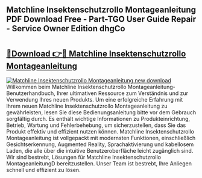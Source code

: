 ## Matchline Insektenschutzrollo Montageanleitung PDF Download Free - Part-TGO User Guide Repair - Service Owner Edition dhgCo

# <h2><a href="http://df7rtrm.blite.top/?on=Matchline+Insektenschutzrollo+Montageanleitung">🔗Download 👉🔴 Matchline Insektenschutzrollo Montageanleitung</a></h2>

[![Matchline Insektenschutzrollo Montageanleitung new download](https://i.imgur.com/lujVjoI.png)](http://df7rtrm.blite.top/?on=Matchline+Insektenschutzrollo+Montageanleitung)
Willkommen beim Matchline Insektenschutzrollo Montageanleitung-Benutzerhandbuch, Ihrer ultimativen Ressource zum Verständnis und zur Verwendung Ihres neuen Produkts. Um eine erfolgreiche Erfahrung mit Ihrem neuen Matchline Insektenschutzrollo Montageanleitung zu gewährleisten, lesen Sie diese Bedienungsanleitung bitte vor dem Gebrauch sorgfältig durch. Es enthält wichtige Informationen zu Produkteinrichtung, Betrieb, Wartung und Fehlerbehebung, um sicherzustellen, dass Sie das Produkt effektiv und effizient nutzen können. Matchline Insektenschutzrollo Montageanleitung ist vollgepackt mit modernsten Funktionen, einschließlich Gesichtserkennung, Augmented Reality, Sprachaktivierung und kabellosem Laden, die alle über die intuitive Benutzeroberfläche leicht zugänglich sind. Wir sind bestrebt, Lösungen für Matchline Insektenschutzrollo MontageanleitungD bereitzustellen. Unser Team ist bestrebt, Ihre Anliegen schnell und effizient zu lösen.

